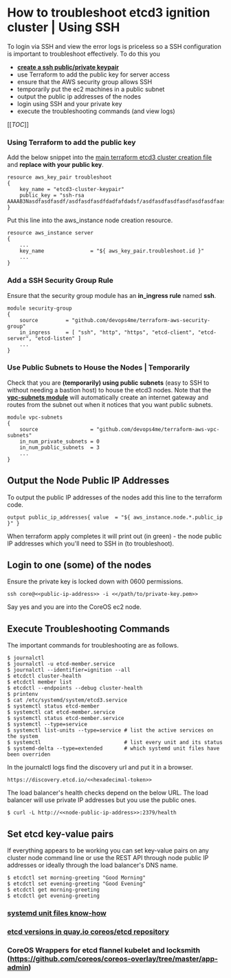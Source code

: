 # How to troubleshoot etcd3 ignition cluster | Using SSH

To login via SSH and view the error logs is priceless so a SSH configuration is important to troubleshoot effectively. To do this you

- **[create a ssh public/private keypair](ssh)**
- use Terraform to add the public key for server access
- ensure that the AWS security group allows SSH
- temporarily put the ec2 machines in a public subnet
- output the public ip addresses of the nodes
- login using SSH and your private key
- execute the troubleshooting commands (and view logs)


[[_TOC_]]

### Using Terraform to add the public key

Add the below snippet into the [main terraform etcd3 cluster creation file](https://github.com/devops4me/terraform-aws-etcd3-cluster/blob/master/etcd3.cluster-main.tf) and **replace with your public key**.

    resource aws_key_pair troubleshoot
    {
        key_name = "etcd3-cluster-keypair"
        public_key = "ssh-rsa AAAAB3Nasdfasdfasdf/asdfasdfasdfdadfafdadsf/asdfasdfasdfasdfasdfasdfaasdfads"
    }

Put this line into the aws_instance node creation resource.

    resource aws_instance server
    {
        ...
        key_name               = "${ aws_key_pair.troubleshoot.id }"
        ...
    }

### Add a SSH Security Group Rule

Ensure that the security group module has an **in_ingress rule** named **ssh**.

    module security-group
    {
        source         = "github.com/devops4me/terraform-aws-security-group"
        in_ingress     = [ "ssh", "http", "https", "etcd-client", "etcd-server", "etcd-listen" ]
        ...
    }

### Use Public Subnets to House the Nodes | Temporarily

Check that you are **(temporarily) using public subnets** (easy to SSH to without needing a bastion host) to house the etcd3 nodes. Note that the **[vpc-subnets module](https://github.com/devops4me/terraform-aws-vpc-network)** will automatically create an internet gateway and routes from the subnet out when it notices that you want public subnets.

    module vpc-subnets
    {
        source                 = "github.com/devops4me/terraform-aws-vpc-subnets"
        in_num_private_subnets = 0
        in_num_public_subnets  = 3
        ...
    }


## Output the Node Public IP Addresses

To output the public IP addresses of the nodes add this line to the terraform code.

    output public_ip_addresses{ value  = "${ aws_instance.node.*.public_ip }" }

When terraform apply completes it will print out (in green) - the node public IP addresses which you'll need to SSH in (to troubleshoot).


## Login to one (some) of the nodes

Ensure the private key is locked down with 0600 permissions.

    ssh core@<<public-ip-address>> -i <</path/to/private-key.pem>>

Say yes and you are into the CoreOS ec2 node.


## Execute Troubleshooting Commands

The important commands for troubleshooting are as follows.

    $ journalctl
    $ journalctl -u etcd-member.service
    $ journalctl --identifier=ignition --all
    $ etcdctl cluster-health
    $ etcdctl member list
    $ etcdctl --endpoints --debug cluster-health
    $ printenv
    $ cat /etc/systemd/system/etcd3.service
    $ systemctl status etcd-member
    $ systemctl cat etcd-member.service
    $ systemctl status etcd-member.service
    $ systemctl --type=service
    $ systemctl list-units --type=service # list the active services on the system
    $ systemctl                           # list every unit and its status
    $ systemd-delta --type=extended       # which systemd unit files have been overriden


In the journalctl logs find the discovery url and put it in a browser.

    https://discovery.etcd.io/<<hexadecimal-token>>

The load balancer's health checks depend on the below URL. The load balancer will use private IP addresses but you use the public ones.

    $ curl -L http://<<node-public-ip-address>>:2379/health


## Set etcd key-value pairs

If everything appears to be working you can set key-value pairs on any cluster node command line or use the REST API through node public IP addresses or ideally through the load balancer's DNS name.

    $ etcdctl set morning-greeting "Good Morning"
    $ etcdctl set evening-greeting "Good Evening"
    $ etcdctl get morning-greeting
    $ etcdctl get evening-greeting



### [systemd unit files know-how](https://www.freedesktop.org/software/systemd/man/systemd.unit.html)

### [etcd versions in quay.io coreos/etcd repository](https://quay.io/repository/coreos/etcd?tab=tags)

### CoreOS Wrappers for etcd flannel kubelet and locksmith (https://github.com/coreos/coreos-overlay/tree/master/app-admin)
